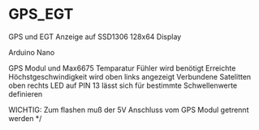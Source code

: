 # GPS_EGT
GPS und EGT Anzeige auf SSD1306 128x64 Display

Arduino Nano

GPS Modul und Max6675 Temparatur Fühler wird benötigt
Erreichte Höchstgeschwindigkeit wird oben links angezeigt
Verbundene Satelitten oben rechts
LED auf PIN 13 lässt sich für bestimmte Schwellenwerte definieren

WICHTIG: Zum flashen muß der 5V Anschluss vom GPS Modul getrennt werden */
